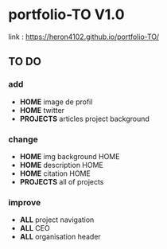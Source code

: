 # portfolio-TO V1.0
link :
https://heron4102.github.io/portfolio-TO/

## TO DO
### add
- **HOME** image de profil
- **HOME** twitter
- **PROJECTS** articles project background

### change
- **HOME** img background HOME
- **HOME** description HOME
- **HOME** citation HOME
- **PROJECTS** all of projects

### improve
- **ALL** project navigation
- **ALL** CEO
- **ALL** organisation header
